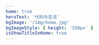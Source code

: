 ```yaml
---
home: true
heroText: '代码与生活'
bgImage: '/img/home.jpg'
bgImageStyle: { height: '350px' }
isShowTitleInHome: true
---
```

